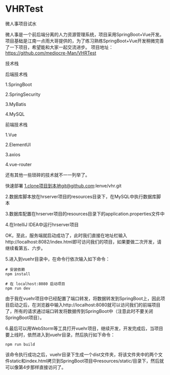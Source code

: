 # VHRTest
微人事项目试水

微人事是一个前后端分离的人力资源管理系统，项目采用SpringBoot+Vue开发。  
项目基础是江南一点雨大哥提供的，为了练习熟练SpringBoot+Vue开发稍微完善了一下项目，希望能和大家一起交流进步。
项目地址：https://github.com/mediocre-Man/VHRTest

技术栈

后端技术栈

1.SpringBoot  

2.SpringSecurity  

3.MyBatis  

4.MySQL  

前端技术栈

1.Vue  

2.ElementUI  

3.axios  

4.vue-router  

还有其他一些琐碎的技术就不一一列举了。  

快速部署
1.clone项目到本地git@github.com:lenve/vhr.git  

2.数据库脚本放在hrserver项目的resources目录下，在MySQL中执行数据库脚本  

3.数据库配置在hrserver项目的resources目录下的application.properties文件中  

4.在IntelliJ IDEA中运行hrserver项目  

OK，至此，服务端就启动成功了，此时我们直接在地址栏输入http://localhost:8082/index.html即可访问我们的项目，如果要做二次开发，请继续看第五、六步。  

5.进入到vuehr目录中，在命令行依次输入如下命令：  

    # 安装依赖
    npm install
    
    # 在 localhost:8080 启动项目
    npm run dev

由于我在vuehr项目中已经配置了端口转发，将数据转发到SpringBoot上，因此项目启动之后，在浏览器中输入http://localhost:8080就可以访问我们的前端项目了，所有的请求通过端口转发将数据传到SpringBoot中（注意此时不要关闭SpringBoot项目）。  

6.最后可以用WebStorm等工具打开vuehr项目，继续开发，开发完成后，当项目要上线时，依然进入到vuehr目录，然后执行如下命令：  

    npm run build

该命令执行成功之后，vuehr目录下生成一个dist文件夹，将该文件夹中的两个文件static和index.html拷贝到SpringBoot项目中resources/static/目录下，然后就可以像第4步那样直接访问了。


